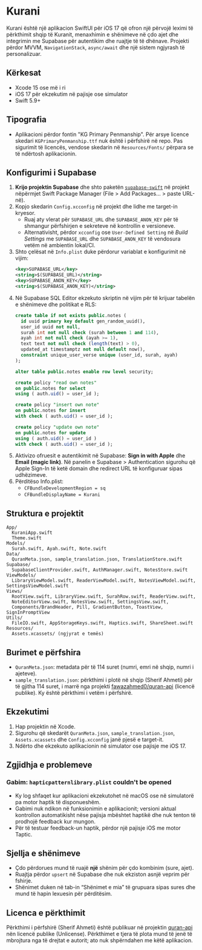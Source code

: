 # Kurani

Kurani është një aplikacion SwiftUI për iOS 17 që ofron një përvojë leximi të përkthimit shqip të Kuranit, menaxhimin e shënimeve në çdo ajet dhe integrimin me Supabase për autentikim dhe ruajtje të të dhënave. Projekti përdor MVVM, `NavigationStack`, `async/await` dhe një sistem ngjyrash të personalizuar.

## Kërkesat
- Xcode 15 ose më i ri
- iOS 17 për ekzekutim në pajisje ose simulator
- Swift 5.9+

## Tipografia
- Aplikacioni përdor fontin "KG Primary Penmanship". Për arsye licence skedari
  `KGPrimaryPenmanship.ttf` nuk është i përfshirë në repo. Pas sigurimit të
  licencës, vendose skedarin në `Resources/Fonts/` përpara se të ndërtosh
  aplikacionin.

## Konfigurimi i Supabase
1. **Krijo projektin Supabase** dhe shto paketën [`supabase-swift`](https://github.com/supabase-community/supabase-swift) në projekt nëpërmjet Swift Package Manager (File > Add Packages… > paste URL-në).
2. Kopjo skedarin `Config.xcconfig` në projekt dhe lidhe me target-in kryesor.
   - Ruaj aty vlerat për `SUPABASE_URL` dhe `SUPABASE_ANON_KEY` për të shmangur përfshirjen e sekreteve në kontrollin e versioneve.
   - Alternativisht, përdor `xcconfig` ose `User-Defined Setting` në *Build Settings* me `SUPABASE_URL` dhe `SUPABASE_ANON_KEY` të vendosura vetëm në ambientin lokal/CI.
3. Shto çelësat në `Info.plist` duke përdorur variablat e konfigurimit në vijim:
   ```xml
   <key>SUPABASE_URL</key>
   <string>$(SUPABASE_URL)</string>
   <key>SUPABASE_ANON_KEY</key>
   <string>$(SUPABASE_ANON_KEY)</string>
   ```
4. Në Supabase SQL Editor ekzekuto skriptin në vijim për të krijuar tabelën e shënimeve dhe politikat e RLS:
   ```sql
   create table if not exists public.notes (
     id uuid primary key default gen_random_uuid(),
     user_id uuid not null,
     surah int not null check (surah between 1 and 114),
     ayah int not null check (ayah >= 1),
     text text not null check (length(text) > 0),
     updated_at timestamptz not null default now(),
     constraint unique_user_verse unique (user_id, surah, ayah)
   );

   alter table public.notes enable row level security;

   create policy "read own notes"
   on public.notes for select
   using ( auth.uid() = user_id );

   create policy "insert own note"
   on public.notes for insert
   with check ( auth.uid() = user_id );

   create policy "update own note"
   on public.notes for update
   using ( auth.uid() = user_id )
   with check ( auth.uid() = user_id );
   ```
5. Aktivizo ofruesit e autentikimit në Supabase: **Sign in with Apple** dhe **Email (magic link)**. Në panelin e Supabase > Authentication sigurohu që Apple Sign-In të ketë domain dhe redirect URL të konfiguruar sipas udhëzimeve.
6. Përditëso Info.plist:
   - `CFBundleDevelopmentRegion = sq`
   - `CFBundleDisplayName = Kurani`

## Struktura e projektit
```
App/
  KuraniApp.swift
  Theme.swift
Models/
  Surah.swift, Ayah.swift, Note.swift
Data/
  QuranMeta.json, sample_translation.json, TranslationStore.swift
Supabase/
  SupabaseClientProvider.swift, AuthManager.swift, NotesStore.swift
ViewModels/
  LibraryViewModel.swift, ReaderViewModel.swift, NotesViewModel.swift, SettingsViewModel.swift
Views/
  RootView.swift, LibraryView.swift, SurahRow.swift, ReaderView.swift,
  NoteEditorView.swift, NotesView.swift, SettingsView.swift,
  Components/BrandHeader, Pill, GradientButton, ToastView, SignInPromptView
Utils/
  FileIO.swift, AppStorageKeys.swift, Haptics.swift, ShareSheet.swift
Resources/
  Assets.xcassets/ (ngjyrat e temës)
```

## Burimet e përfshira
- `QuranMeta.json`: metadata për të 114 suret (numri, emri në shqip, numri i ajeteve).
- `sample_translation.json`: përkthimi i plotë në shqip (Sherif Ahmeti) për të gjitha 114 suret, i marrë nga projekti [fawazahmed0/quran-api](https://github.com/fawazahmed0/quran-api) (licencë publike). Ky është përkthimi i vetëm i përfshirë.

## Ekzekutimi
1. Hap projektin në Xcode.
2. Sigurohu që skedarët `QuranMeta.json`, `sample_translation.json`, `Assets.xcassets` dhe `Config.xcconfig` janë pjesë e target-it.
3. Ndërto dhe ekzekuto aplikacionin në simulator ose pajisje me iOS 17.

## Zgjidhja e problemeve

### Gabim: `hapticpatternlibrary.plist` couldn't be opened

- Ky log shfaqet kur aplikacioni ekzekutohet në macOS ose në simulatorë pa motor haptik të disponueshëm.
- Gabimi nuk ndikon në funksionimin e aplikacionit; versioni aktual kontrollon automatikisht nëse pajisja mbështet haptikë dhe nuk tenton të prodhojë feedback kur mungon.
- Për të testuar feedback-un haptik, përdor një pajisje iOS me motor Taptic.

## Sjellja e shënimeve
- Çdo përdorues mund të ruajë **një** shënim për çdo kombinim (sure, ajet).
- Ruajtja përdor `upsert` në Supabase dhe nuk ekziston asnjë veprim për fshirje.
- Shënimet duken në tab-in “Shënimet e mia” të grupuara sipas sures dhe mund të hapin lexuesin për përditësim.

## Licenca e përkthimit
Përkthimi i përfshirë (Sherif Ahmeti) është publikuar në projektin [quran-api](https://github.com/fawazahmed0/quran-api) nën licencë publike (Unlicense). Përkthimet e tjera të plota mund të jenë të mbrojtura nga të drejtat e autorit; ato nuk shpërndahen me këtë aplikacion.
